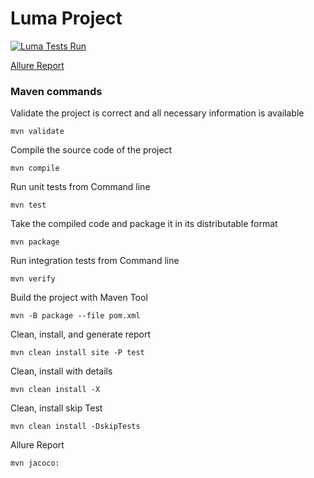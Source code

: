 # Luma Project
[![Luma Tests Run](https://github.com/Lokankara/Automation/actions/workflows/test-run.yml/badge.svg?branch=master)](https://github.com/Lokankara/Automation/actions/workflows/test-run.yml)

[Allure Report](https://lokankara.github.io/Automation/16/index.html)

### Maven commands

Validate the project is correct and all necessary information is available

`mvn validate`

Compile the source code of the project

`mvn compile`

Run unit tests from Command line

`mvn test`

Take the compiled code and package it in its distributable format

`mvn package`

Run integration tests from Command line

`mvn verify`

Build the project with Maven Tool

`mvn -B package --file pom.xml`

Clean, install, and generate report

`mvn clean install site -P test`

Clean, install with details

`mvn clean install -X`

Clean, install skip Test

`mvn clean install -DskipTests`

Allure Report

`mvn jacoco:`